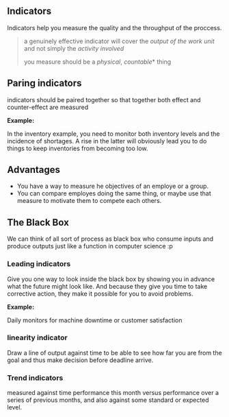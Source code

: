 ## Indicators

Indicators help you measure the quality and the throughput of the proccess.

> a genuinely effective indicator will cover the *output of the work unit* and not simply the *activity involved*
>
> you measure should be a *physical*, *countable** thing

## Paring indicators

indicators should be paired together so that together both effect and counter-effect are measured

**Example:**

In the inventory example, you need to monitor both inventory levels and the incidence of shortages. A rise in the latter will obviously lead you to do things to keep inventories from becoming too low.

## Advantages

* You have a way to measure he objectives of an employe or a group.
* You can compare employes doing the same thing, or maybe use that measure to motivate them to compete each others.

## The Black Box
We can think of all sort of process as black box who consume inputs and produce outputs just like a function in computer science :p

### Leading indicators
Give you one way to look inside the black box by showing you in advance what the future might look like. And because they give you time to take corrective action, they make it possible for you to avoid problems.

**Example:**

Daily monitors for machine downtime or customer satisfaction

### linearity indicator
Draw a line of output against time to be able to see how far you are from the goal and thus make decision before deadline arrive.

### Trend indicators
measured against time performance this month versus performance over a series of previous months, and also against some standard or expected level.
